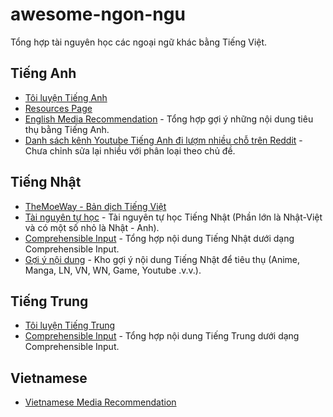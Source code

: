 # awesome-ngon-ngu
Tổng hợp tài nguyên học các ngoại ngữ khác bằng Tiếng Việt. 

## Tiếng Anh
- [Tôi luyện Tiếng Anh](https://daihocmo.github.io/tieng-anh/)
- [Resources Page](https://daihocmo.github.io/tieng-anh/resources/)
- [English Media Recommendation](media-recs/tieng-anh/README.md) - Tổng hợp gợi ý những nội dung tiêu thụ bằng Tiếng Anh.
- [Danh sách kênh Youtube Tiếng Anh đi lượm nhiều chỗ trên Reddit](ngon-ngu/tieng-anh/youtube-channel.md) - Chưa chỉnh sửa lại nhiều với phân loại theo chủ đề.

## Tiếng Nhật
- [TheMoeWay - Bản dịch Tiếng Việt](https://daihocmo.github.io/tieng-nhat)
- [Tài nguyên tự học](ngon-ngu/tieng-nhat/resources.md) - Tài nguyên tự học Tiếng Nhật (Phần lớn là Nhật-Việt và có một số nhỏ là Nhật - Anh).
- [Comprehensible Input](ngon-ngu/tieng-nhat/input.md) - Tổng hợp nội dung Tiếng Nhật dưới dạng Comprehensible Input.
- [Gợi ý nội dung](ngon-ngu/tieng-nhat/recommendation.md) - Kho gợi ý nội dung Tiếng Nhật để tiêu thụ (Anime, Manga, LN, VN, WN, Game, Youtube .v.v.).

## Tiếng Trung
- [Tôi luyện Tiếng Trung](https://daihocmo.github.io/tieng-trung)
- [Comprehensible Input](ngon-ngu/tieng-trung/input.md) - Tổng hợp nội dung Tiếng Trung dưới dạng Comprehensible Input.

## Vietnamese
- [Vietnamese Media Recommendation](media-recs/tieng-viet/README.md)
